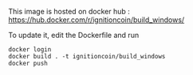 This image is hosted on docker hub :
https://hub.docker.com/r/ignitioncoin/build_windows/

To update it, edit the Dockerfile and run
```
docker login
docker build . -t ignitioncoin/build_windows
docker push
```
